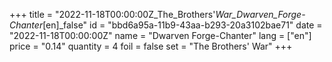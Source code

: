 +++
title = "2022-11-18T00:00:00Z_The_Brothers'_War_Dwarven_Forge-Chanter_[en]_false"
id = "bbd6a95a-11b9-43aa-b293-20a3102bae71"
date = "2022-11-18T00:00:00Z"
name = "Dwarven Forge-Chanter"
lang = ["en"]
price = "0.14"
quantity = 4
foil = false
set = "The Brothers' War"
+++
